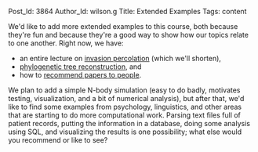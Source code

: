 Post_Id: 3864
Author_Id: wilson.g
Title: Extended Examples
Tags: content

<p>We'd like to add more extended examples to this course, both because they're fun and because they're a good way to show how our topics relate to one another. Right now, we have:</p>
<ul>
<li>an entire lecture on <a href="/4_0/invperc/">invasion percolation</a> (which we'll shorten),</li>
<li><a href="/4_0/setdict/phylogen.html">phylogenetic tree reconstruction</a>, and</li>
<li>how to <a href="/4_0/matrix/recommend.html">recommend papers to people</a>.</li>
</ul>
<p>We plan to add a simple N-body simulation (easy to do badly, motivates testing, visualization, and a bit of numerical analysis), but after that, we'd like to find some examples from psychology, linguistics, and other areas that are starting to do more computational work. Parsing text files full of patient records, putting the information in a database, doing some analysis using SQL, and visualizing the results is one possibility; what else would you recommend or like to see?</p>

